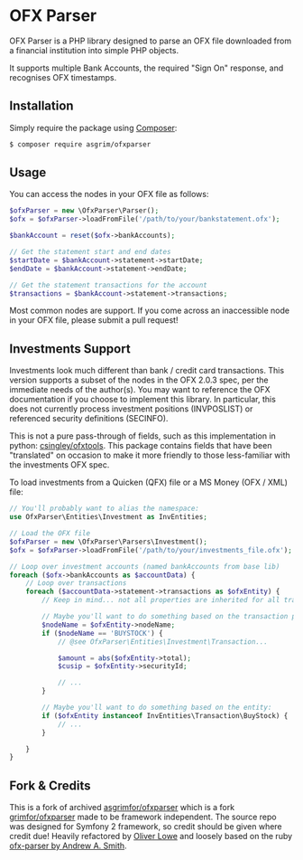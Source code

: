 OFX Parser
=================

OFX Parser is a PHP library designed to parse an OFX file downloaded from a financial institution into simple PHP objects.

It supports multiple Bank Accounts, the required "Sign On" response, and recognises OFX timestamps.

## Installation

Simply require the package using [Composer](https://getcomposer.org/):

```bash
$ composer require asgrim/ofxparser
```

## Usage

You can access the nodes in your OFX file as follows:

```php
$ofxParser = new \OfxParser\Parser();
$ofx = $ofxParser->loadFromFile('/path/to/your/bankstatement.ofx');

$bankAccount = reset($ofx->bankAccounts);

// Get the statement start and end dates
$startDate = $bankAccount->statement->startDate;
$endDate = $bankAccount->statement->endDate;

// Get the statement transactions for the account
$transactions = $bankAccount->statement->transactions;
```

Most common nodes are support. If you come across an inaccessible node in your OFX file, please submit a pull request!

## Investments Support

Investments look much different than bank / credit card transactions. This version supports a subset of the nodes in the OFX 2.0.3 spec, per the immediate needs of the author(s). You may want to reference the OFX documentation if you choose to implement this library. In particular, this does not currently process investment positions (INVPOSLIST) or referenced security definitions (SECINFO).

This is not a pure pass-through of fields, such as this implementation in python: [csingley/ofxtools](https://github.com/csingley/ofxtools). This package contains fields that have been "translated" on occasion to make it more friendly to those less-familiar with the investments OFX spec.

To load investments from a Quicken (QFX) file or a MS Money (OFX / XML) file:

```php
// You'll probably want to alias the namespace:
use OfxParser\Entities\Investment as InvEntities;

// Load the OFX file
$ofxParser = new \OfxParser\Parsers\Investment();
$ofx = $ofxParser->loadFromFile('/path/to/your/investments_file.ofx');

// Loop over investment accounts (named bankAccounts from base lib)
foreach ($ofx->bankAccounts as $accountData) {
    // Loop over transactions
    foreach ($accountData->statement->transactions as $ofxEntity) {
        // Keep in mind... not all properties are inherited for all transaction types...

        // Maybe you'll want to do something based on the transaction properties:
        $nodeName = $ofxEntity->nodeName;
        if ($nodeName == 'BUYSTOCK') {
            // @see OfxParser\Entities\Investment\Transaction...

            $amount = abs($ofxEntity->total);
            $cusip = $ofxEntity->securityId;

            // ...
        }

        // Maybe you'll want to do something based on the entity:
        if ($ofxEntity instanceof InvEntities\Transaction\BuyStock) {
            // ...
        }

    }
}
```

## Fork & Credits

This is a fork of archived [asgrimfor/ofxparser](https://github.com/asgrim/ofxparser) which is a fork [grimfor/ofxparser](https://github.com/Grimfor/ofxparser) made to be framework independent. The source repo was designed for Symfony 2 framework, so credit should be given where credit due!
Heavily refactored by [Oliver Lowe](https://github.com/loweoj) and loosely based on the ruby [ofx-parser by Andrew A. Smith](https://github.com/aasmith/ofx-parser).
